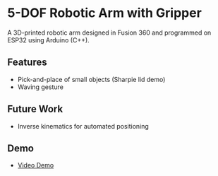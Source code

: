 # 5-DOF Robotic Arm with Gripper
A 3D-printed robotic arm designed in Fusion 360 and programmed on ESP32 using Arduino (C++).

## Features
- Pick-and-place of small objects (Sharpie lid demo)
- Waving gesture

## Future Work
- Inverse kinematics for automated positioning

## Demo
- [Video Demo](https://youtu.be/aOryMFgGZdc)

